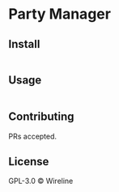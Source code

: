 # Party Manager


## Install

```
```

## Usage

```
```

## Contributing

PRs accepted.

## License

GPL-3.0 © Wireline

